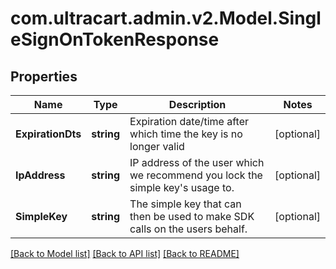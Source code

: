 
# com.ultracart.admin.v2.Model.SingleSignOnTokenResponse

## Properties

Name | Type | Description | Notes
------------ | ------------- | ------------- | -------------
**ExpirationDts** | **string** | Expiration date/time after which time the key is no longer valid | [optional] 
**IpAddress** | **string** | IP address of the user which we recommend you lock the simple key&#39;s usage to. | [optional] 
**SimpleKey** | **string** | The simple key that can then be used to make SDK calls on the users behalf. | [optional] 

[[Back to Model list]](../README.md#documentation-for-models)
[[Back to API list]](../README.md#documentation-for-api-endpoints)
[[Back to README]](../README.md)

